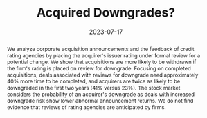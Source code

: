 ---
title: 'Acquired Downgrades?'

# Authors
# If you created a profile for a user (e.g. the default `admin` user), write the username (folder name) here
# and it will be replaced with their full name and linked to their profile.
authors:
  - Florian Kiesel
  - admin

# Author notes (optional)
author_notes:
  #- 'Equal contribution'
  #- 'Equal contribution'

date: '2023-07-17'
doi: '10.2139/ssrn.4324428 '
url_source: 'https://papers.ssrn.com/sol3/papers.cfm?abstract_id=4324428'

# Schedule page publish date (NOT publication's date).
#publishDate: '2023-01-01T00:00:00Z'

# Publication type.
# Accepts a single type but formatted as a YAML list (for Hugo requirements).
# Enter a publication type from the CSL standard.
publication_types: ['conference-journal']

# Publication name and optional abbreviated publication name.
publication: "*12th Portuguese Finance Conference (PFN 2023), Funchal, Madeira, Portugal, July 5-7, 2023*"
#publication_short: In *Scientific Reports*

abstract: We analyze corporate acquisition announcements and the feedback of credit rating agencies by placing the acquirer's issuer rating under formal review for a potential change. We show that acquisitions are more likely to be withdrawn if the firm's rating is placed on review for downgrade. Focusing on completed acquisitions, deals associated with reviews for downgrade need approximately 40% more time to be completed, and acquirers are twice as likely to be downgraded in the first two years (41% versus 23%). The stock market considers the probability of an acquirer's downgrade as deals with increased downgrade risk show lower abnormal announcement returns. We do not find evidence that reviews of rating agencies are anticipated by firms. 

# Summary. An optional shortened abstract.
#summary: Lorem ipsum dolor sit amet, consectetur adipiscing elit. Duis posuere tellus ac convallis placerat. Proin tincidunt magna sed ex sollicitudin condimentum.

tags: 
- data science
- credit ratings
- market efficiency
- darmstadt
- finance
- conference

# Display this page in the Featured widget?
featured: false

# Featured image
# To use, add an image named `featured.jpg/png` to your page's folder. 
image:
  caption: 'Image credit: Kevin Riehl'
  focal_point: ""
  preview_only: false


---